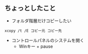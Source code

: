 ﻿## ちょっとしたこと

* フォルダ階層だけコピーしたい

```
xcopy /t /E コピー元 コピー先
```


* コントロールパネルのシステムを開く
	- Winキー + pause
